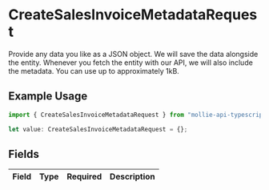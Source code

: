 # CreateSalesInvoiceMetadataRequest

Provide any data you like as a JSON object. We will save the data alongside the entity. Whenever you fetch the entity with our API, we will also include the metadata. You can use up to approximately 1kB.

## Example Usage

```typescript
import { CreateSalesInvoiceMetadataRequest } from "mollie-api-typescript/models/operations";

let value: CreateSalesInvoiceMetadataRequest = {};
```

## Fields

| Field       | Type        | Required    | Description |
| ----------- | ----------- | ----------- | ----------- |